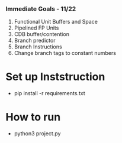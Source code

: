 ### Immediate Goals - 11/22
1) Functional Unit Buffers and Space
2) Pipelined FP Units 
3) CDB buffer/contention
4) Branch predictor
5) Branch Instructions
6) Change branch tags to constant numbers


# Set up Inststruction

- pip install -r requirements.txt

# How to run

- python3 project.py
